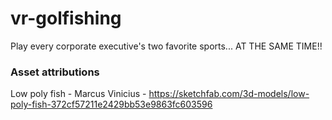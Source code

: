 # vr-golfishing
Play every corporate executive's two favorite sports... AT THE SAME TIME!!

### Asset attributions
Low poly fish - Marcus Vinicius - https://sketchfab.com/3d-models/low-poly-fish-372cf57211e2429bb53e9863fc603596
